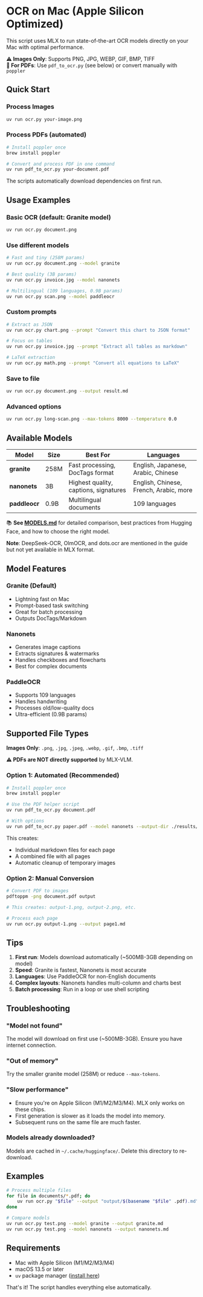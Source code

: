 # OCR on Mac (Apple Silicon Optimized)

This script uses MLX to run state-of-the-art OCR models directly on your Mac with optimal performance.

**⚠️ Images Only**: Supports PNG, JPG, WEBP, GIF, BMP, TIFF  
**📄 For PDFs**: Use `pdf_to_ocr.py` (see below) or convert manually with `poppler`

## Quick Start

### Process Images
```bash
uv run ocr.py your-image.png
```

### Process PDFs (automated)
```bash
# Install poppler once
brew install poppler

# Convert and process PDF in one command
uv run pdf_to_ocr.py your-document.pdf
```

The scripts automatically download dependencies on first run.

## Usage Examples

### Basic OCR (default: Granite model)
```bash
uv run ocr.py document.png
```

### Use different models
```bash
# Fast and tiny (258M params)
uv run ocr.py document.png --model granite

# Best quality (3B params) 
uv run ocr.py invoice.jpg --model nanonets

# Multilingual (109 languages, 0.9B params)
uv run ocr.py scan.png --model paddleocr
```

### Custom prompts
```bash
# Extract as JSON
uv run ocr.py chart.png --prompt "Convert this chart to JSON format"

# Focus on tables
uv run ocr.py invoice.jpg --prompt "Extract all tables as markdown"

# LaTeX extraction
uv run ocr.py math.png --prompt "Convert all equations to LaTeX"
```

### Save to file
```bash
uv run ocr.py document.png --output result.md
```

### Advanced options
```bash
uv run ocr.py long-scan.png --max-tokens 8000 --temperature 0.0
```

## Available Models

| Model | Size | Best For | Languages |
|-------|------|----------|-----------|
| **granite** | 258M | Fast processing, DocTags format | English, Japanese, Arabic, Chinese |
| **nanonets** | 3B | Highest quality, captions, signatures | English, Chinese, French, Arabic, more |
| **paddleocr** | 0.9B | Multilingual documents | 109 languages |

📚 **See [MODELS.md](MODELS.md)** for detailed comparison, best practices from Hugging Face, and how to choose the right model.

**Note**: DeepSeek-OCR, OlmOCR, and dots.ocr are mentioned in the guide but not yet available in MLX format.

## Model Features

### Granite (Default)
- Lightning fast on Mac
- Prompt-based task switching
- Great for batch processing
- Outputs DocTags/Markdown

### Nanonets
- Generates image captions
- Extracts signatures & watermarks
- Handles checkboxes and flowcharts
- Best for complex documents

### PaddleOCR
- Supports 109 languages
- Handles handwriting
- Processes old/low-quality docs
- Ultra-efficient (0.9B params)

## Supported File Types

**Images Only**: `.png`, `.jpg`, `.jpeg`, `.webp`, `.gif`, `.bmp`, `.tiff`

**⚠️ PDFs are NOT directly supported** by MLX-VLM.

### Option 1: Automated (Recommended)
```bash
# Install poppler once
brew install poppler

# Use the PDF helper script
uv run pdf_to_ocr.py document.pdf

# With options
uv run pdf_to_ocr.py paper.pdf --model nanonets --output-dir ./results/
```

This creates:
- Individual markdown files for each page
- A combined file with all pages
- Automatic cleanup of temporary images

### Option 2: Manual Conversion
```bash
# Convert PDF to images
pdftoppm -png document.pdf output

# This creates: output-1.png, output-2.png, etc.

# Process each page
uv run ocr.py output-1.png --output page1.md
```

## Tips

1. **First run**: Models download automatically (~500MB-3GB depending on model)
2. **Speed**: Granite is fastest, Nanonets is most accurate
3. **Languages**: Use PaddleOCR for non-English documents
4. **Complex layouts**: Nanonets handles multi-column and charts best
5. **Batch processing**: Run in a loop or use shell scripting

## Troubleshooting

### "Model not found"
The model will download on first use (~500MB-3GB). Ensure you have internet connection.

### "Out of memory"
Try the smaller granite model (258M) or reduce `--max-tokens`.

### "Slow performance"
- Ensure you're on Apple Silicon (M1/M2/M3/M4). MLX only works on these chips.
- First generation is slower as it loads the model into memory.
- Subsequent runs on the same file are much faster.

### Models already downloaded?
Models are cached in `~/.cache/huggingface/`. Delete this directory to re-download.

## Examples

```bash
# Process multiple files
for file in documents/*.pdf; do
    uv run ocr.py "$file" --output "output/$(basename "$file" .pdf).md"
done

# Compare models
uv run ocr.py test.png --model granite --output granite.md
uv run ocr.py test.png --model nanonets --output nanonets.md
```

## Requirements

- Mac with Apple Silicon (M1/M2/M3/M4)
- macOS 13.5 or later
- `uv` package manager ([install here](https://docs.astral.sh/uv/))

That's it! The script handles everything else automatically.

